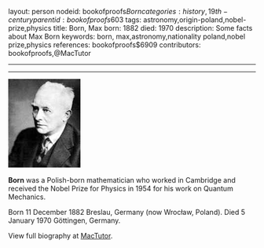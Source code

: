 layout: person
nodeid: bookofproofs$Born
categories: history,19th-century
parentid: bookofproofs$603
tags: astronomy,origin-poland,nobel-prize,physics
title: Born, Max
born: 1882
died: 1970
description: Some facts about Max Born
keywords: born, max,astronomy,nationality poland,nobel prize,physics
references: bookofproofs$6909
contributors: bookofproofs,@MacTutor

---


---

![Born.jpg](https://github.com/bookofproofs/bookofproofs.github.io/blob/main/_sources/_assets/images/portraits/Born.jpg?raw=true)

**Born** was a Polish-born mathematician who worked in Cambridge and received the Nobel Prize for Physics in 1954 for his work on Quantum Mechanics.

Born 11 December 1882 Breslau, Germany (now Wrocław, Poland). Died 5 January 1970 Göttingen, Germany.


View full biography at [MacTutor](https://mathshistory.st-andrews.ac.uk/Biographies/Born/).